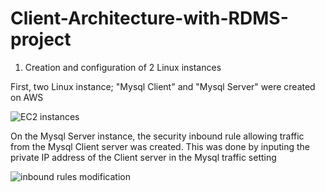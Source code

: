 # Client-Architecture-with-RDMS-project

1. Creation and configuration of 2 Linux instances

First, two Linux instance; "Mysql Client" and "Mysql Server" were created on AWS 

![EC2 instances](https://github.com/oghare01/Client-Architecture-with-RDMS-project/assets/141191975/7fda984b-90a7-47fa-a187-3f779e94dffe)

On the Mysql Server instance, the security inbound rule allowing traffic from the Mysql Client server was created. This was done by inputing the private IP address of the Client server in the Mysql traffic setting

![inbound rules modification](https://github.com/oghare01/Client-Architecture-with-RDMS-project/assets/141191975/fce07f8e-4dd1-4207-b561-06705182b8dd)


